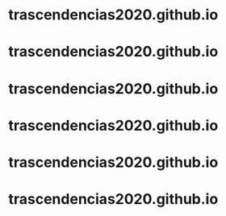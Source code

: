 # trascendencias2020.github.io
# trascendencias2020.github.io
# trascendencias2020.github.io
# trascendencias2020.github.io
# trascendencias2020.github.io
# trascendencias2020.github.io
